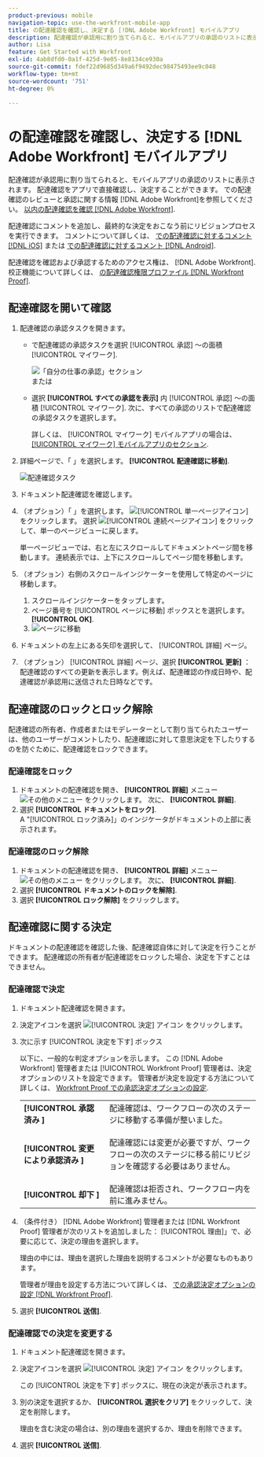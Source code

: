 ```yaml
---
product-previous: mobile
navigation-topic: use-the-workfront-mobile-app
title: の配達確認を確認し、決定する [!DNL Adobe Workfront] モバイルアプリ
description: 配達確認が承認用に割り当てられると、モバイルアプリの承認のリストに表示されます。 配達確認をアプリで直接確認し、決定することができます。
author: Lisa
feature: Get Started with Workfront
exl-id: 4ab8dfd0-0a1f-425d-9e05-8e8134ce930a
source-git-commit: fdef22d9685d349a6f9492dec98475493ee9c048
workflow-type: tm+mt
source-wordcount: '751'
ht-degree: 0%

---
```


# の配達確認を確認し、決定する [!DNL Adobe Workfront] モバイルアプリ

配達確認が承認用に割り当てられると、モバイルアプリの承認のリストに表示されます。 配達確認をアプリで直接確認し、決定することができます。 での配達確認のレビューと承認に関する情報 [!DNL Adobe Workfront]を参照してください。 [以内の配達確認を確認 [!DNL Adobe Workfront]](../../../review-and-approve-work/proofing/reviewing-proofs-within-workfront/review-proofs-in-wf.md).

配達確認にコメントを追加し、最終的な決定をおこなう前にリビジョンプロセスを実行できます。 コメントについて詳しくは、 [での配達確認に対するコメント [!DNL iOS]](../../../workfront-basics/mobile-apps/using-the-workfront-mobile-app/comment-on-proofs-ios.md) または [での配達確認に対するコメント [!DNL Android]](../../../workfront-basics/mobile-apps/using-the-workfront-mobile-app/comment-on-proofs-android.md).

配達確認を確認および承認するためのアクセス権は、 [!DNL Adobe Workfront]. 校正機能について詳しくは、 [の配達確認権限プロファイル [!DNL Workfront Proof]](../../../workfront-proof/wp-acct-admin/account-settings/proof-perm-profiles-in-wp.md).

## 配達確認を開いて確認

1. 配達確認の承認タスクを開きます。

   * で配達確認の承認タスクを選択 [!UICONTROL 承認] ～の面積 [!UICONTROL マイワーク].

      ![「自分の仕事の承認」セクション](assets/mobile-mywork-approvals-338x482.png)\
      または

   * 選択 **[!UICONTROL すべての承認を表示]** 内 [!UICONTROL 承認] ～の面積 [!UICONTROL マイワーク]. 次に、すべての承認のリストで配達確認の承認タスクを選択します。

      詳しくは、 [!UICONTROL マイワーク] モバイルアプリの場合は、 [[!UICONTROL マイワーク] モバイルアプリのセクション](../../../workfront-basics/mobile-apps/using-the-workfront-mobile-app/my-work-section-mobile.md).

1. 詳細ページで、「 」を選択します。 **[!UICONTROL 配達確認に移動]**.

   ![配達確認タスク](assets/mobile-prooftask1-338x516.png)

1. ドキュメント配達確認を確認します。
1. （オプション）「 」を選択します。 ![[!UICONTROL 単一ページアイコン]](assets/mobile-proofpagingicon1-25x36.png) をクリックします。 選択 ![[!UICONTROL 連続ページアイコン]](assets/mobile-proofpagingicon2-25x25.png) をクリックして、単一のページビューに戻します。

   単一ページビューでは、右と左にスクロールしてドキュメントページ間を移動します。 連続表示では、上下にスクロールしてページ間を移動します。

1. （オプション）右側のスクロールインジケーターを使用して特定のページに移動します。

   1. スクロールインジケーターをタップします。
   1. ページ番号を [!UICONTROL ページに移動] ボックスとを選択します。 **[!UICONTROL OK]**.
   1. ![ページに移動](assets/mobile-gotopage-350x224.png)

1. ドキュメントの左上にある矢印を選択して、 [!UICONTROL 詳細] ページ。
1. （オプション） [!UICONTROL 詳細] ページ、選択 **[!UICONTROL 更新]** ：配達確認のすべての更新を表示します。例えば、配達確認の作成日時や、配達確認が承認用に送信された日時などです。

## 配達確認のロックとロック解除

配達確認の所有者、作成者またはモデレーターとして割り当てられたユーザーは、他のユーザーがコメントしたり、配達確認に対して意思決定を下したりするのを防ぐために、配達確認をロックできます。

### 配達確認をロック

1. ドキュメントの配達確認を開き、 **[!UICONTROL 詳細]** メニュー ![その他のメニュー](assets/mobile-verticalmoremenu-20x33.png) をクリックします。 次に、 **[!UICONTROL 詳細]**.
1. 選択 **[!UICONTROL ドキュメントをロック]**.\
   A &quot;[!UICONTROL ロック済み]」のインジケータがドキュメントの上部に表示されます。

### 配達確認のロック解除

1. ドキュメントの配達確認を開き、 **[!UICONTROL 詳細]** メニュー ![その他のメニュー](assets/mobile-verticalmoremenu-20x33.png) をクリックします。 次に、 **[!UICONTROL 詳細]**.
1. 選択 **[!UICONTROL ドキュメントのロックを解除]**.
1. 選択 **[!UICONTROL ロック解除]** をクリックします。

## 配達確認に関する決定

ドキュメントの配達確認を確認した後、配達確認自体に対して決定を行うことができます。 配達確認の所有者が配達確認をロックした場合、決定を下すことはできません。

### 配達確認で決定

1. ドキュメント配達確認を開きます。
1. 決定アイコンを選択 ![[!UICONTROL 決定] アイコン](assets/mobile-proofcheckmarkdecisionicon-30x30.png) をクリックします。
1. 次に示す [!UICONTROL 決定を下す] ボックス

   以下に、一般的な判定オプションを示します。 この [!DNL Adobe Workfront] 管理者または [!UICONTROL Workfront Proof] 管理者は、決定オプションのリストを設定できます。 管理者が決定を設定する方法について詳しくは、 [Workfront Proof での承認決定オプションの設定](../../../workfront-proof/wp-acct-admin/account-settings/configure-approval-decision-in-wp.md).

   <table style="table-layout:auto"> 
    <col> 
    <col> 
    <tbody> 
     <tr> 
      <td role="rowheader"><strong>[!UICONTROL 承認済み ]</strong></td> 
      <td>配達確認は、ワークフローの次のステージに移動する準備が整いました。</td> 
     </tr> 
     <tr> 
      <td role="rowheader"><strong>[!UICONTROL 変更により承認済み ]</strong></td> 
      <td> <p>配達確認には変更が必要ですが、ワークフローの次のステージに移る前にリビジョンを確認する必要はありません。</p> </td> 
     </tr> 
     <tr> 
      <td role="rowheader"><strong>[!UICONTROL 却下 ]</strong></td> 
      <td>配達確認は拒否され、ワークフロー内を前に進みません。</td> 
     </tr> 
    </tbody> 
   </table>

1. （条件付き） [!DNL Adobe Workfront] 管理者または [!DNL Workfront Proof] 管理者が次のリストを追加しました： [!UICONTROL 理由]」で、必要に応じて、決定の理由を選択します。

   理由の中には、理由を選択した理由を説明するコメントが必要なものもあります。

   管理者が理由を設定する方法について詳しくは、  [での承認決定オプションの設定 [!DNL Workfront Proof]](../../../workfront-proof/wp-acct-admin/account-settings/configure-approval-decision-in-wp.md).

1. 選択 **[!UICONTROL 送信]**.

### 配達確認での決定を変更する

1. ドキュメント配達確認を開きます。
1. 決定アイコンを選択 ![[!UICONTROL 決定] アイコン](assets/mobile-proofcheckmarkdecisionicon-30x30.png) をクリックします。

   この [!UICONTROL 決定を下す] ボックスに、現在の決定が表示されます。

1. 別の決定を選択するか、 **[!UICONTROL 選択をクリア]** をクリックして、決定を削除します。

   理由を含む決定の場合は、別の理由を選択するか、理由を削除できます。

1. 選択 **[!UICONTROL 送信]**.

